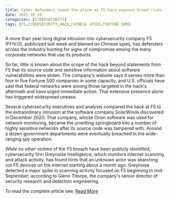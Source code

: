 ```yaml
---
title: Cyber defenders sound the alarm as F5 hack exposes broad risks
date: 2025-10-20
categories: [CYBERSECURITY]
tags: [F5,CYBERSECURITY,HACK,CHINESE SPIES,FORTUNE 500]
---
```


A more than year-long digital intrusion into cybersecurity company F5 (FFIV.O), publicized last week and blamed on Chinese spies, has defenders across the industry hunting for signs of compromise among the many corporate networks that use its products.  

So far, little is known about the scope of the hack beyond statements from F5 that its source code and sensitive information about software vulnerabilities were stolen. The company's website says it serves more than four in five Fortune 500 companies in some capacity, and U.S. officials have said that federal networks were among those targeted in the hack's aftermath and have urged immediate action. That extensive presence alone has triggered widespread unease.  

Several cybersecurity executives and analysts compared the hack at F5 to the extraordinary intrusion at the software company SolarWinds discovered in December 2020. That company, whose Orion software was used for network monitoring, became the unwitting springboard into a number of highly sensitive networks after its source code was tampered with. Around a dozen government departments were eventually breached in the wide-ranging spy operation.  

While no other victims of the F5 breach have been publicly identified, cybersecurity firm Greynoise Intelligence, which monitors internet scanning and attack activity, has found hints that an unknown actor was searching out F5 devices on the internet starting about a month ago. Greynoise detected a major spike in scanning activity focused on F5 beginning in mid-September, according to Glenn Thorpe, the company's senior director of security research and detection engineering.  

To read the complete article see: [Read More](https://www.reuters.com/sustainability/boards-policy-regulation/cyber-defenders-sound-alarm-f5-hack-exposes-broad-risks-2025-10-20/)